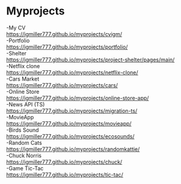 # Myprojects
-My CV\
https://igmiller777.github.io/myprojects/cvigm/ \
-Portfolio\
https://igmiller777.github.io/myprojects/portfolio/ \
-Shelter\
https://igmiller777.github.io/myprojects/project-shelter/pages/main/ \
-Netflix clone \
https://igmiller777.github.io/myprojects/netflix-clone/ \
-Cars Market\
https://igmiller777.github.io/myprojects/cars/ \
-Online Store\
https://igmiller777.github.io/myprojects/online-store-app/ \
-News API (TS) \
https://igmiller777.github.io/myprojects/migration-ts/ \
-MovieApp\
https://igmiller777.github.io/myprojects/movieapp/ \
-Birds Sound\
https://igmiller777.github.io/myprojects/ecosounds/ \
-Random Cats\
https://igmiller777.github.io/myprojects/randomkattie/ \
-Chuck Norris\
https://igmiller777.github.io/myprojects/chuck/ \
-Game Tic-Tac\
https://igmiller777.github.io/myprojects/tic-tac/

